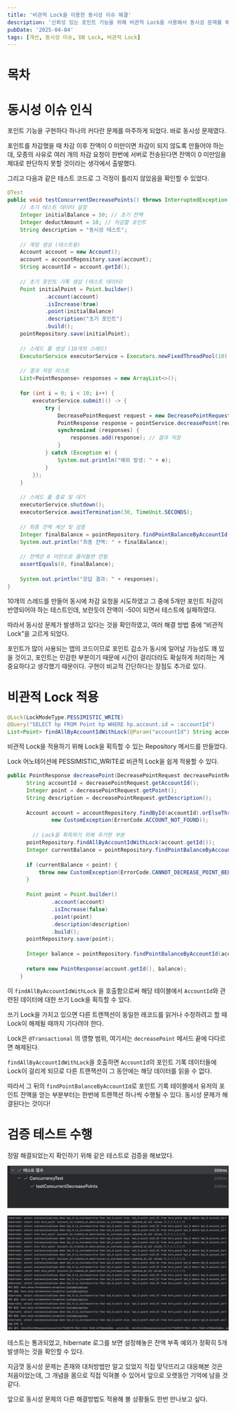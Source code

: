 ```yaml
---
title: '비관적 Lock을 이용한 동시성 이슈 해결'
description: '신뢰성 있는 포인트 기능을 위해 비관적 Lock을 사용해서 동시성 문제를 해결해보자'
pubDate: '2025-04-04'
tags: [개선, 동시성 이슈, DB Lock, 비관적 Lock]
---
```


# 목차

# 동시성 이슈 인식

포인트 기능을 구현하다 하나의 커다란 문제를 마주하게 되었다. 바로 동시성 문제였다.

포인트를 차감했을 때 차감 이후 잔액이 0 미만이면 차감이 되지 않도록 만들어야 하는데, 모종의 사유로 여러 개의 차감 요청이 한번에 서버로 전송된다면 잔액이 0 미만임을 제대로 판단하지 못할 것이라는 생각에서 출발했다.

그리고 다음과 같은 테스트 코드로 그 걱정이 틀리지 않았음을 확인할 수 있었다.

```java
@Test
public void testConcurrentDecreasePoints() throws InterruptedException {
    // 초기 테스트 데이터 설정
    Integer initialBalance = 50; // 초기 잔액
    Integer deductAmount = 10; // 차감할 포인트
    String description = "동시성 테스트";

    // 계정 생성 (테스트용)
    Account account = new Account();
    account = accountRepository.save(account);
    String accountId = account.getId();

    // 초기 포인트 기록 생성 (테스트 데이터)
    Point initialPoint = Point.builder()
            .account(account)
            .isIncrease(true)
            .point(initialBalance)
            .description("초기 포인트")
            .build();
    pointRepository.save(initialPoint);

    // 스레드 풀 생성 (10개의 스레드)
    ExecutorService executorService = Executors.newFixedThreadPool(10);

    // 결과 저장 리스트
    List<PointResponse> responses = new ArrayList<>();

    for (int i = 0; i < 10; i++) {
        executorService.submit(() -> {
            try {
                DecreasePointRequest request = new DecreasePointRequest(accountId, deductAmount, description);
                PointResponse response = pointService.decreasePoint(request);
                synchronized (responses) {
                    responses.add(response); // 결과 저장
                }
            } catch (Exception e) {
                System.out.println("예외 발생: " + e);
            }
        });
    }

    // 스레드 풀 종료 및 대기
    executorService.shutdown();
    executorService.awaitTermination(30, TimeUnit.SECONDS);

    // 최종 잔액 계산 및 검증
    Integer finalBalance = pointRepository.findPointBalanceByAccountId(account.getId());
    System.out.println("최종 잔액: " + finalBalance);

    // 잔액은 0 미만으로 줄어들면 안됨
    assertEquals(0, finalBalance);

    System.out.println("응답 결과: " + responses);
}
```

10개의 스레드를 만들어 동시에 차감 요청을 시도하였고 그 중에 5개만 포인트 차감이 반영되어야 하는 테스트인데, 보란듯이 잔액이 -50이 되면서 테스트에 실패하였다.

따라서 동시성 문제가 발생하고 있다는 것을 확인하였고, 여러 해결 방법 중에 “비관적 Lock”을 고르게 되었다.

포인트가 많이 사용되는 앱의 코드이므로 포인트 감소가 동시에 일어날 가능성도 꽤 있을 것이고, 포인트는 민감한 부분이기 때문에 시간이 걸리더라도 확실하게 처리하는 게 중요하다고 생각했기 때문이다. 구현이 비교적 간단하다는 장점도 추가로 있다.

# 비관적 Lock 적용

```java
@Lock(LockModeType.PESSIMISTIC_WRITE)
@Query("SELECT hp FROM Point hp WHERE hp.account.id = :accountId")
List<Point> findAllByAccountIdWithLock(@Param("accountId") String accountId);
```

비관적 Lock을 적용하기 위해 Lock을 획득할 수 있는 Repository 메서드를 만들었다.

Lock 어노테이션에 PESSIMISTIC_WRITE로 비관적 Lock을 쉽게 적용할 수 있다.

```java
public PointResponse decreasePoint(DecreasePointRequest decreasePointRequest) {
	  String accountId = decreasePointRequest.getAccountId();
	  Integer point = decreasePointRequest.getPoint();
	  String description = decreasePointRequest.getDescription();
	
	  Account account = accountRepository.findById(accountId).orElseThrow(() ->
	          new CustomException(ErrorCode.ACCOUNT_NOT_FOUND));
	
		// Lock을 획득하기 위해 추가한 부분
	  pointRepository.findAllByAccountIdWithLock(account.getId());
	  Integer currentBalance = pointRepository.findPointBalanceByAccountId(account.getId());
	
	  if (currentBalance < point) {
	      throw new CustomException(ErrorCode.CANNOT_DECREASE_POINT_BELOW_ZERO);
	  }
	
	  Point point = Point.builder()
	          .account(account)
	          .isIncrease(false)
	          .point(point)
	          .description(description)
	          .build();
	  pointRepository.save(point);
	
	  Integer balance = pointRepository.findPointBalanceByAccountId(account.getId());
	
	  return new PointResponse(account.getId(), balance);
	}
```

이 `findAllByAccountIdWithLock` 을 호출함으로써 해당 테이블에서 `AccountId`와 관련된 데이터에 대한 쓰기 Lock을 획득할 수 있다.

쓰기 Lock을 가지고 있으면 다른 트랜잭션이 동일한 레코드를 읽거나 수정하려고 할 때 Lock이 해제될 때까지 기다려야 한다.

Lock은 `@Transactional` 의 영향 범위, 여기서는 `decreasePoint` 메서드 끝에 다다르면 해제된다.

`findAllByAccountIdWithLock`을 호출하면 `AccountId`의 포인트 기록 데이터들에 Lock이 걸리게 되므로 다른 트랜잭션이 그 동안에는 해당 데이터를 읽을 수 없다.

따라서 그 뒤의 `findPointBalanceByAccountId`로 포인트 기록 테이블에서 유저의 포인트 잔액을 얻는 부분부터는 한번에 트랜잭션 하나씩 수행될 수 있다. 동시성 문제가 해결된다는 것이다!

# 검증 테스트 수행

정말 해결되었는지 확인하기 위해 같은 테스트로 검증을 해보았다.

![](concurrency-test-1.png)

![](concurrency-test-2.png)

테스트는 통과되었고, hibernate 로그를 보면 설정해놓은 잔액 부족 예외가 정확히 5개 발생하는 것을 확인할 수 있다.

지금껏 동시성 문제는 존재와 대처방법만 알고 있었지 직접 맞닥뜨리고 대응해본 것은 처음이었는데, 그 개념을 몸으로 직접 익혀볼 수 있어서 앞으로 오랫동안 기억에 남을 것 같다.

앞으로 동시성 문제의 다른 해결방법도 적용해 볼 상황들도 한번 만나보고 싶다.